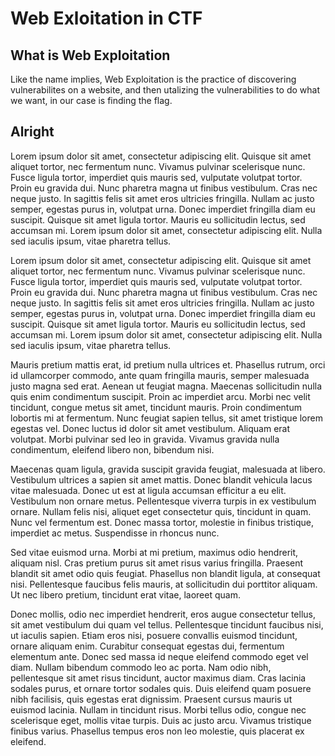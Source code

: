# Web Exloitation in CTF
## What is Web Exploitation
Like the name implies, Web Exploitation is the practice of discovering vulnerabilites on a website, and then utalizing the vulnerabilities to do what we want, in our case is finding the flag.
## Alright
Lorem ipsum dolor sit amet, consectetur adipiscing elit. Quisque sit amet aliquet tortor, nec fermentum nunc. Vivamus pulvinar scelerisque nunc. Fusce ligula tortor, imperdiet quis mauris sed, vulputate volutpat tortor. Proin eu gravida dui. Nunc pharetra magna ut finibus vestibulum. Cras nec neque justo. In sagittis felis sit amet eros ultricies fringilla. Nullam ac justo semper, egestas purus in, volutpat urna. Donec imperdiet fringilla diam eu suscipit. Quisque sit amet ligula tortor. Mauris eu sollicitudin lectus, sed accumsan mi. Lorem ipsum dolor sit amet, consectetur adipiscing elit. Nulla sed iaculis ipsum, vitae pharetra tellus.


Lorem ipsum dolor sit amet, consectetur adipiscing elit. Quisque sit amet aliquet tortor, nec fermentum nunc. Vivamus pulvinar scelerisque nunc. Fusce ligula tortor, imperdiet quis mauris sed, vulputate volutpat tortor. Proin eu gravida dui. Nunc pharetra magna ut finibus vestibulum. Cras nec neque justo. In sagittis felis sit amet eros ultricies fringilla. Nullam ac justo semper, egestas purus in, volutpat urna. Donec imperdiet fringilla diam eu suscipit. Quisque sit amet ligula tortor. Mauris eu sollicitudin lectus, sed accumsan mi. Lorem ipsum dolor sit amet, consectetur adipiscing elit. Nulla sed iaculis ipsum, vitae pharetra tellus.

Mauris pretium mattis erat, id pretium nulla ultrices et. Phasellus rutrum, orci id ullamcorper commodo, ante quam fringilla mauris, semper malesuada justo magna sed erat. Aenean ut feugiat magna. Maecenas sollicitudin nulla quis enim condimentum suscipit. Proin ac imperdiet arcu. Morbi nec velit tincidunt, congue metus sit amet, tincidunt mauris. Proin condimentum lobortis mi at fermentum. Nunc feugiat sapien tellus, sit amet tristique lorem egestas vel. Donec luctus id dolor sit amet vestibulum. Aliquam erat volutpat. Morbi pulvinar sed leo in gravida. Vivamus gravida nulla condimentum, eleifend libero non, bibendum nisi.

Maecenas quam ligula, gravida suscipit gravida feugiat, malesuada at libero. Vestibulum ultrices a sapien sit amet mattis. Donec blandit vehicula lacus vitae malesuada. Donec ut est at ligula accumsan efficitur a eu elit. Vestibulum non ornare metus. Pellentesque viverra turpis in ex vestibulum ornare. Nullam felis nisi, aliquet eget consectetur quis, tincidunt in quam. Nunc vel fermentum est. Donec massa tortor, molestie in finibus tristique, imperdiet ac metus. Suspendisse in rhoncus nunc.

Sed vitae euismod urna. Morbi at mi pretium, maximus odio hendrerit, aliquam nisl. Cras pretium purus sit amet risus varius fringilla. Praesent blandit sit amet odio quis feugiat. Phasellus non blandit ligula, at consequat nisi. Pellentesque faucibus felis mauris, at sollicitudin dui porttitor aliquam. Ut nec libero pretium, tincidunt erat vitae, laoreet quam.

Donec mollis, odio nec imperdiet hendrerit, eros augue consectetur tellus, sit amet vestibulum dui quam vel tellus. Pellentesque tincidunt faucibus nisi, ut iaculis sapien. Etiam eros nisi, posuere convallis euismod tincidunt, ornare aliquam enim. Curabitur consequat egestas dui, fermentum elementum ante. Donec sed massa id neque eleifend commodo eget vel diam. Nullam bibendum commodo leo ac porta. Nam odio nibh, pellentesque sit amet risus tincidunt, auctor maximus diam. Cras lacinia sodales purus, et ornare tortor sodales quis. Duis eleifend quam posuere nibh facilisis, quis egestas erat dignissim. Praesent cursus mauris ut euismod lacinia. Nullam in tincidunt risus. Morbi tellus odio, congue nec scelerisque eget, mollis vitae turpis. Duis ac justo arcu. Vivamus tristique finibus varius. Phasellus tempus eros non leo molestie, quis placerat ex eleifend.
